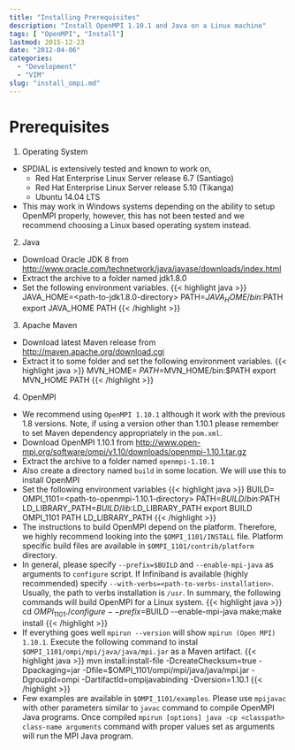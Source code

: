 ```yaml
---
title: "Installing Prerequisites"
description: "Install OpenMPI 1.10.1 and Java on a Linux machine"
tags: [ "OpenMPI", "Install"]
lastmod: 2015-12-23
date: "2012-04-06"
categories:
  - "Development"
  - "VIM"
slug: "install_ompi.md"
---  
```


# Prerequisites

1. Operating System
  * SPDIAL is extensively tested and known to work on,
    *  Red Hat Enterprise Linux Server release 6.7 (Santiago)
    *  Red Hat Enterprise Linux Server release 5.10 (Tikanga)
    *  Ubuntu 14.04 LTS 
  * This may work in Windows systems depending on the ability to setup OpenMPI properly, however, this has not been tested and we recommend choosing a Linux based operating system instead.

2. Java
  * Download Oracle JDK 8 from http://www.oracle.com/technetwork/java/javase/downloads/index.html
  * Extract the archive to a folder named jdk1.8.0
  * Set the following environment variables.
{{< highlight java >}}
    JAVA_HOME=<path-to-jdk1.8.0-directory>
    PATH=$JAVA_HOME/bin:$PATH
    export JAVA_HOME PATH
{{< /highlight >}}
3. Apache Maven
  * Download latest Maven release from http://maven.apache.org/download.cgi
  * Extract it to some folder and set the following environment variables.
{{< highlight java >}}
    MVN_HOME=<path-to-Maven-folder>
    $PATH=$MVN_HOME/bin:$PATH
    export MVN_HOME PATH
{{< /highlight >}}

4. OpenMPI
  * We recommend using `OpenMPI 1.10.1` although it work with the previous 1.8 versions. Note, if using a version other than 1.10.1 please remember to set Maven dependency appropriately in the `pom.xml`.
  * Download OpenMPI 1.10.1 from http://www.open-mpi.org/software/ompi/v1.10/downloads/openmpi-1.10.1.tar.gz
  * Extract the archive to a folder named `openmpi-1.10.1`
  * Also create a directory named `build` in some location. We will use this to install OpenMPI
  * Set the following environment variables
{{< highlight java >}}
    BUILD=<path-to-build-directory>
    OMPI_1101=<path-to-openmpi-1.10.1-directory>
    PATH=$BUILD/bin:$PATH
    LD_LIBRARY_PATH=$BUILD/lib:$LD_LIBRARY_PATH
    export BUILD OMPI_1101 PATH LD_LIBRARY_PATH
{{< /highlight >}}
  * The instructions to build OpenMPI depend on the platform. Therefore, we highly recommend looking into the `$OMPI_1101/INSTALL` file. Platform specific build files are available in `$OMPI_1101/contrib/platform` directory.
  * In general, please specify `--prefix=$BUILD` and `--enable-mpi-java` as arguments to `configure` script. If Infiniband is available (highly recommended) specify `--with-verbs=<path-to-verbs-installation>`. Usually, the path to verbs installation is `/usr`. In summary, the following commands will build OpenMPI for a Linux system.
{{< highlight java >}}
    cd $OMPI_1101
    ./configure --prefix=$BUILD --enable-mpi-java
    make;make install
{{< /highlight >}}
  * If everything goes well `mpirun --version` will show `mpirun (Open MPI) 1.10.1`. Execute the following command to instal `$OMPI_1101/ompi/mpi/java/java/mpi.jar` as a Maven artifact.
{{< highlight java >}}
    mvn install:install-file -DcreateChecksum=true -Dpackaging=jar -Dfile=$OMPI_1101/ompi/mpi/java/java/mpi.jar -DgroupId=ompi -DartifactId=ompijavabinding -Dversion=1.10.1
{{< /highlight >}}
  * Few examples are available in `$OMPI_1101/examples`. Please use `mpijavac` with other parameters similar to `javac` command to compile OpenMPI Java programs. Once compiled `mpirun [options] java -cp <classpath> class-name arguments` command with proper values set as arguments will run the MPI Java program.